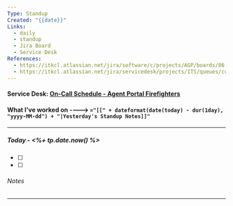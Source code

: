```yaml
---
Type: Standup
Created: "{{date}}"
Links:
  - daily
  - standup
  - Jira Board
  - Service Desk
References:
  - https://itkcl.atlassian.net/jira/software/c/projects/AGP/boards/86
  - https://itkcl.atlassian.net/jira/servicedesk/projects/ITS/queues/custom/220
---
```

#### Service Desk: [On-Call Schedule - Agent Portal Firefighters](https://itkcl.atlassian.net/jira/ops/who-is-on-call)
#### What I've worked on ----> `="[[" + dateformat(date(today) - dur(1day), "yyyy-MM-dd") + "|Yesterday's Standup Notes]]"`
---

##### Today - <%+ tp.date.now() %> 
- [ ] 
- [ ] 


###### Notes

---
